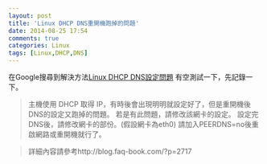 ```yaml
---
layout: post
title: 'Linux DHCP DNS重開機跑掉的問題'
date: 2014-08-25 17:54
comments: true
categories: Linux
tags: [Linux,DHCP,DNS]
---
```

在Google搜尋到解決方法[Linux DHCP DNS設定問題](http://ithelp.ithome.com.tw/question/10071258)
有空測試一下，先記錄一下。

>主機使用 DHCP 取得 IP，有時後會出現明明就設定好了，但是重開機後DNS的設定又跑掉的問題。
若是有此問題，請修改該網卡的設定。
設定完DNS後，請修改網卡的部份。(假設網卡為eth0)
請加入PEERDNS=no後重啟網路或重開機就行了。

>詳細內容請參考http://blog.faq-book.com/?p=2717